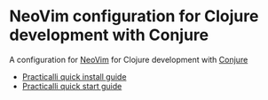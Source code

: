 # NeoVim configuration for Clojure development with Conjure
A configuration for [NeoVim](https://neovim.io/) for Clojure development with [Conjure](https://github.com/Olical/conjure)


* [Practicalli quick install guide](https://practicalli.github.io/clojure/clojure-editors/editor-install-guides/neovim-conjure.html)
* [Practicalli quick start guide](https://practicalli.github.io/clojure/clojure-editors/editor-user-guides/neovim-conjure.html)

